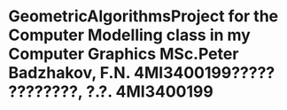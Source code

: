 # GeometricAlgorithmsProject for the Computer Modelling class in my Computer Graphics MSc.Peter Badzhakov, F.N. 4MI3400199????? ????????, ?.?. 4MI3400199
